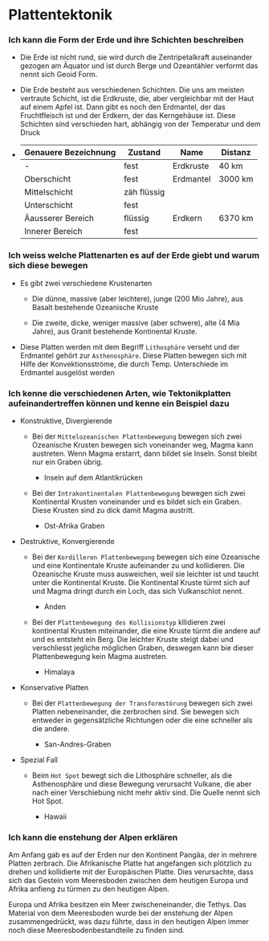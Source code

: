 # Plattentektonik

### Ich kann die Form der Erde und ihre Schichten beschreiben

- Die Erde ist nicht rund, sie wird durch die Zentripetalkraft auseinander gezogen am Äquator und ist durch Berge und Ozeantähler verformt das nennt sich Geoid Form.

- Die Erde besteht aus verschiedenen Schichten. Die uns am meisten vertraute Schicht, ist die Erdkruste, die, aber vergleichbar mit der Haut auf einem Apfel ist. Dann gibt es noch den Erdmantel, der das Fruchtfleisch ist und der Erdkern, der das Kerngehäuse ist. Diese Schichten sind verschieden hart, abhängig von der Temperatur und dem Druck

- | Genauere Bezeichnung | Zustand     | Name      | Distanz |
  | -------------------- | ----------- | --------- | ------- |
  | -                    | fest        | Erdkruste | 40 km   |
  | Oberschicht          | fest        | Erdmantel | 3000 km |
  | Mittelschicht        | zäh flüssig |           |         |
  | Unterschicht         | fest        |           |         |
  | Äausserer Bereich    | flüssig     | Erdkern   | 6370 km |
  | Innerer Bereich      | fest        |           |         |

### Ich weiss welche Plattenarten es auf der Erde giebt und warum sich diese bewegen

- Es gibt zwei verschiedene Krustenarten
  
  - Die dünne, massive (aber leichtere), junge (200 Mio Jahre), aus Basalt bestehende Ozeanische Kruste
  
  - Die zweite, dicke, weniger massive (aber schwere), alte (4 Mia Jahre), aus Granit bestehende Kontinental Kruste.  

- Diese Platten werden mit dem Begriff `Lithosphäre` verseht und der Erdmantel gehört zur `Asthenosphäre`. Diese Platten bewegen sich mit Hilfe der Konvektionsströme, die durch Temp. Unterschiede im Erdmantel ausgelöst werden

### Ich kenne die verschiedenen Arten, wie Tektonikplatten aufeinandertreffen können und kenne ein Beispiel dazu

- Konstruktive, Divergierende
  
  - Bei der `Mittelozeanischen Plattenbewegung` bewegen sich zwei Ozeanische Krusten bewegen sich voneinander weg, Magma kann austreten. Wenn Magma erstarrt, dann bildet sie Inseln. Sonst bleibt nur ein Graben übrig.
    
    - Inseln auf dem Atlantikrücken
  
  - Bei der `Intrakontinentalen Plattenbewegung` bewegen sich zwei Kontinental Krusten voneinander und es bildet sich ein Graben. Diese Krusten sind zu dick damit Magma austritt.
    
    - Ost-Afrika Graben

- Destruktive, Konvergierende
  
  - Bei der `Kordilleren Plattenbewegung` bewegen sich eine Ozeanische und eine Kontinentale Kruste aufeinander zu und kollidieren. Die Ozeanische Kruste muss ausweichen, weil sie leichter ist und taucht unter die Kontinental Kruste. Die Kontinental Kruste türmt sich auf und Magma dringt durch ein Loch, das sich Vulkanschlot nennt.
    
    - Anden
  
  - Bei der `Plattenbewegung des Kollisionstyp` kllidieren zwei kontinental Krusten miteinander, die eine Kruste türmt die andere auf und es entsteht ein Berg. Die leichter Kruste steigt dabei und verschliesst jegliche möglichen Graben, deswegen kann bie dieser Plattenbewegung kein Magma austreten.
    
    - Himalaya

- Konservative Platten
  
  - Bei der `Plattenbewegung der Transformstörung` bewegen sich zwei Platten nebeneinander, die zerbrochen sind. Sie bewegen sich entweder in gegensätzliche Richtungen oder die eine schneller als die andere. 
    
    - San-Andres-Graben

- Spezial Fall
  
  - Beim `Hot Spot` bewegt sich die Lithosphäre schneller, als die Asthenosphäre und diese Bewegung verursacht Vulkane, die aber nach einer Verschiebung nicht mehr aktiv sind. Die Quelle nennt sich Hot Spot.
    
    - Hawaii

### Ich kann die enstehung der Alpen erklären

Am Anfang gab es auf der Erden nur den Kontinent Pangäa, der in mehrere Platten zerbrach. Die Afrikanische Platte hat angefangen sich plötzlich zu drehen und kollidierte mit der Europäischen Platte. Dies verursachte, dass sich das Gestein vom Meeresboden zwischen dem heutigen Europa und Afrika anfieng zu türmen zu den heutigen Alpen. 

Europa und Afrika besitzen ein Meer zwischeneinander, die Tethys. Das Material von dem Meeresboden wurde bei der enstehung der Alpen zusammengedrückt, was dazu führte, dass in den heutigen Alpen immer noch diese Meeresbodenbestandteile zu finden sind.
